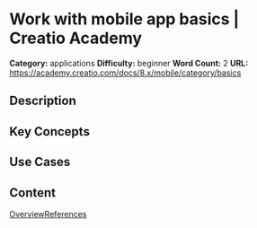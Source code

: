 # Work with mobile app basics | Creatio Academy

**Category:** applications **Difficulty:** beginner **Word Count:** 2 **URL:**
https://academy.creatio.com/docs/8.x/mobile/category/basics

## Description

## Key Concepts

## Use Cases

## Content

[Overview](/docs/8.x/mobile/mobile-development/mobile-basics/architecture-mobile/overview-mobile)[References](/docs/8.x/mobile/mobile-architecture-references)
